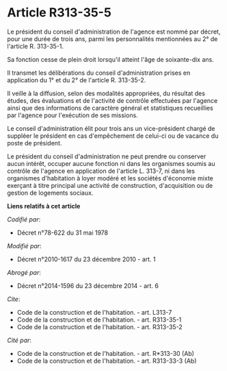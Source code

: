 # Article R313-35-5

Le président du conseil d'administration de l'agence est nommé par décret, pour une durée de trois ans, parmi les
personnalités mentionnées au 2° de l'article R. 313-35-1. 

Sa fonction cesse de plein droit lorsqu'il atteint l'âge de soixante-dix ans. 

Il transmet les délibérations du conseil d'administration prises en application du 1° et du 2° de l'article R. 313-35-2. 

Il veille à la diffusion, selon des modalités appropriées, du résultat des études, des évaluations et de l'activité de
contrôle effectuées par l'agence ainsi que des informations de caractère général et statistiques recueillies par l'agence
pour l'exécution de ses missions. 

Le conseil d'administration élit pour trois ans un vice-président chargé de suppléer le président en cas d'empêchement de
celui-ci ou de vacance du poste de président. 

Le président du conseil d'administration ne peut prendre ou conserver aucun intérêt, occuper aucune fonction ni dans les
organismes soumis au contrôle de l'agence en application de l'article L. 313-7, ni dans les organismes d'habitation à loyer
modéré et les sociétés d'économie mixte exerçant à titre principal une activité de construction, d'acquisition ou de gestion
de logements sociaux.

**Liens relatifs à cet article**

_Codifié par_:

  - Décret n°78-622 du 31 mai 1978

_Modifié par_:

  - Décret n°2010-1617 du 23 décembre 2010 - art. 1

_Abrogé par_:

  - Décret n°2014-1596 du 23 décembre 2014 - art. 6

_Cite_:

  - Code de la construction et de l'habitation. - art. L313-7
  - Code de la construction et de l'habitation. - art. R313-35-1
  - Code de la construction et de l'habitation. - art. R313-35-2

_Cité par_:

  - Code de la construction et de l'habitation. - art. R*313-30 (Ab)
  - Code de la construction et de l'habitation. - art. R313-33-3 (Ab)

